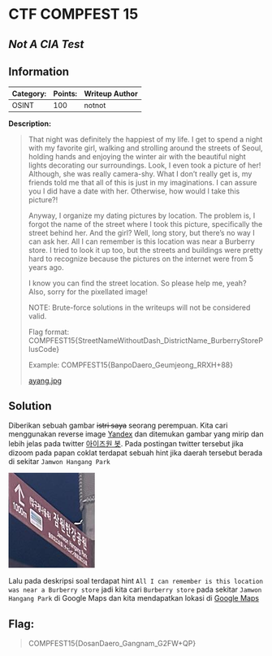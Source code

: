 # __CTF COMPFEST 15__ 
## _Not A CIA Test_

## Information
**Category:** | **Points:** | **Writeup Author**
--- | --- | ---
OSINT | 100 | notnot

**Description:** 

> That night was definitely the happiest of my life. I get to spend a night with my favorite girl, walking and strolling around the streets of Seoul, holding hands and enjoying the winter air with the beautiful night lights decorating our surroundings. Look, I even took a picture of her! Although, she was really camera-shy. What I don’t really get is, my friends told me that all of this is just in my imaginations. I can assure you I did have a date with her. Otherwise, how would I take this picture?!
> 
> Anyway, I organize my dating pictures by location. The problem is, I forgot the name of the street where I took this picture, specifically the street behind her. And the girl? Well, long story, but there’s no way I can ask her. All I can remember is this location was near a Burberry store. I tried to look it up too, but the streets and buildings were pretty hard to recognize because the pictures on the internet were from 5 years ago.
> 
> I know you can find the street location. So please help me, yeah? Also, sorry for the pixellated image!
> 
> NOTE: Brute-force solutions in the writeups will not be considered valid.
> 
> Flag format: COMPFEST15{StreetNameWithoutDash_DistrictName_BurberryStorePlusCode}
> 
> Example: COMPFEST15{BanpoDaero_Geumjeong_RRXH+88}
>
> [ayang.jpg](ayang.jpg)

## Solution
Diberikan sebuah gambar ~~istri saya~~ seorang perempuan. Kita cari menggunakan reverse image [Yandex](https://yandex.com) dan ditemukan gambar yang mirip dan lebih jelas pada twitter [아이즈원 봇](https://twitter.com/izone_bot/status/1619992647451680768). Pada postingan twitter tersebut jika dizoom pada papan coklat terdapat sebuah hint jika daerah tersebut berada di sekitar `Jamwon Hangang Park`

![Jamwon Hangang Park](hint-1.png)

Lalu pada deskripsi soal terdapat hint `All I can remember is this location was near a Burberry store` jadi kita cari `Burberry store` pada sekitar `Jamwon Hangang Park` di Google Maps dan kita mendapatkan lokasi di [Google Maps](https://goo.gl/maps/L5DbmY1LmMoFcybLA)

## Flag:
> COMPFEST15{DosanDaero_Gangnam_G2FW+QP}